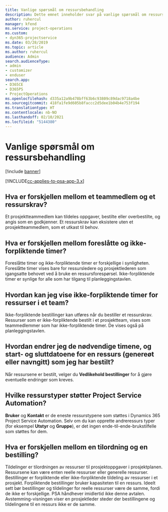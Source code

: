 ```yaml
---
title: Vanlige spørsmål om ressursbehandling
description: Dette emnet inneholder svar på vanlige spørsmål om ressursbehandling.
author: ruhercul
manager: kfend
ms.service: project-operations
ms.custom:
- dyn365-projectservice
ms.date: 03/28/2019
ms.topic: article
ms.author: ruhercul
audience: Admin
search.audienceType:
- admin
- customizer
- enduser
search.app:
- D365CE
- D365PS
- ProjectOperations
ms.openlocfilehash: d335a12a9b478bff63b6c93809c89dac9718a4be
ms.sourcegitcommit: 418fa1fe9d605b8faccc2d5dee1b04b4e753f194
ms.translationtype: HT
ms.contentlocale: nb-NO
ms.lasthandoff: 02/10/2021
ms.locfileid: "5144380"
---
```

# <a name="resource-management-faq"></a>Vanlige spørsmål om ressursbehandling

[!include [banner](../includes/psa-now-project-operations.md)]

[!INCLUDE[cc-applies-to-psa-app-3.x](../includes/cc-applies-to-psa-app-3x.md)]

## <a name="what-is-the-difference-between-a-team-member-and-a-resource-requirement"></a>Hva er forskjellen mellom et teammedlem og et ressurskrav?

Et prosjektteammedlem kan tildeles oppgaver, bestilte eller overbestilte, og angis som en godkjenner. Et ressurskrav kan eksistere uten et prosjektteammedlem, som et utkast til behov. 

## <a name="what-is-the-difference-between-proposed-and-soft-booked-hours"></a>Hva er forskjellen mellom foreslåtte og ikke-forpliktende timer?

Foreslåtte timer og ikke-forpliktende timer er forskjellige i synligheten. Foreslåtte timer vises bare for ressursledere og prosjektlederen som igangsatte behovet ved å bruke en ressursforespørsel. Ikke-forpliktende timer er synlige for alle som har tilgang til planleggingstavlen.

## <a name="how-can-i-see-the-soft-booked-hours-for-resources-on-a-team"></a>Hvordan kan jeg vise ikke-forpliktende timer for ressurser i et team?

Ikke-forpliktende bestillinger kan utføres når du bestiller et ressurskrav. Ressurser som er ikke-forpliktende bestilt i et prosjektteam, vises som teammedlemmer som har ikke-forpliktende timer. De vises også på planleggingstavlen.

## <a name="how-do-i-change-the-required-hours-and-the-start-and-end-dates-for-a-resource-generic-or-named-that-i-booked"></a>Hvordan endrer jeg de nødvendige timene, og start- og sluttdatoene for en ressurs (genereøt eller navngitt) som jeg har bestilt?

Når ressursene er bestilt, velger du **Vedlikehold bestillinger** for å gjøre eventuelle endringer som kreves.

## <a name="what-resources-types-does-project-service-automation-support"></a>Hvilke ressurstyper støtter Project Service Automation?

**Bruker** og **Kontakt** er de eneste ressurstypene som støttes i Dynamics 365 Project Service Automation. Selv om du kan opprette andreressurs typer (for eksempel **Utstyr** og **Gruppe**), er det ingen ende-til-ende-brukstilfelle som støttes for dem.

## <a name="what-is-the-difference-between-an-assignment-and-a-booking"></a>Hva er forskjellen mellom en tilordning og en bestilling?

Tildelinger er tilordningen av ressurser til prosjektoppgaver i prosjektplanen. Ressursene kan være enten reelle ressurser eller generelle ressurser. Bestillinger er forpliktende eller ikke-forpliktende tildeling av ressurser i et prosjekt. Forpliktende bestillinger bruker kapasiteten til en ressurs. Ideelt sett bør bestillinger og tildelinger for reelle ressurser være de samme, fordi de ikke er forskjellige. PSA håndhever imidlertid ikke denne avtalen. Avstemming-visningen viser en prosjektleder steder der bestillingene og tildelingene til en ressurs ikke er de samme.
